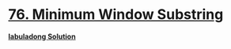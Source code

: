 # [76. Minimum Window Substring](https://leetcode.cn/problems/minimum-window-substring/)

**[labuladong Solution](https://labuladong.github.io/article/fname.html?fname=滑动窗口技巧进阶)**
